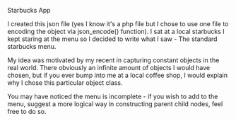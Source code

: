 Starbucks App

I created this json file (yes I know it's a php file but I chose to use one file to encoding the object via json_encode() function). I sat at a local starbucks I kept staring at the menu so I decided to write what I saw - The standard starbucks menu.

My idea was motivated by my recent in capturing constant objects in the real world. There obviously an infinite amount of objects I would have chosen, but if you ever bump into me at a local coffee shop, I would explain why I chose this particular object class.

You may have noticed the menu is incomplete - if you wish to add to the menu, suggest a more logical way in constructing parent child nodes, feel free to do so.  
